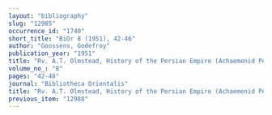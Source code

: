 ```yaml
---
layout: "bibliography"
slug: "12985"
occurrence_id: "1740"
short_title: "BiOr 8 (1951), 42-46"
author: "Goossens, Godefroy"
publication_year: "1951"
title: "Rv. A.T. Olmstead, History of the Persian Empire (Achaemenid Period)"
volume_no_: "8"
pages: "42-46"
journal: "Bibliotheca Orientalis"
title: "Rv. A.T. Olmstead, History of the Persian Empire (Achaemenid Period)"
previous_item: "12988"
---
```

